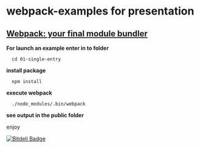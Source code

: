 # webpack-examples for presentation

## [Webpack: your final module bundler](http://jellybellydev.github.io/webpack-presentation/)


**For launch an example enter in to folder**

```
  cd 01-single-entry
```

**install package**

```
  npm install
```

**execute webpack**

```
  ./node_modules/.bin/webpack
```

**see output in the public folder**

enjoy


[![Bitdeli Badge](https://d2weczhvl823v0.cloudfront.net/JellyBellyDev/webpack-examples/trend.png)](https://bitdeli.com/free "Bitdeli Badge")

